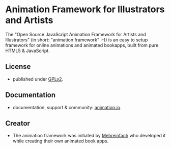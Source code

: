 # Animation Framework for Illustrators and Artists

The "Open Source JavaScript Animation Framework for Artists and Illustrators" (in short: "animation framework" :-)) is an easy to setup framework for online animations and animated bookapps, built from pure HTML5 & JavaScript.

## License

* published under [GPLv2](http://animation.io/license-privacy-security/license/).

## Documentation

* documentation, support & community: [animation.io](http://animation.io).

## Creator

* The animation framework was initiated by [Mehreinfach](http://mehreinfach.de) who developed it while creating their own animated book apps. 